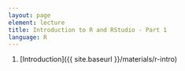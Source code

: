 ```yaml
---
layout: page
element: lecture
title: Introduction to R and RStudio - Part 1
language: R
---
```


1. [Introduction]({{ site.baseurl }}/materials/r-intro)



